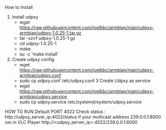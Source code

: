 How to Install 
1. Install udpxy 
    -  wget https://raw.githubusercontent.com/joelbbc/armbian/main/udpxy-armbian/udpxy-1.0.25-1.tar.gz
    -  tar -xzvf udpxy-1.0.25-1.gz
    -  cd udpxy-1.0.25-1
    -  make 
    -  su -c 'make install'
2.  Create udpxy config
    -  wget https://raw.githubusercontent.com/joelbbc/armbian/main/udpxy-armbian/udpxy.conf
    -  sudo cp udpxy.conf /etc/udpxy.conf
3   Create Udpxy as service
    -  wget https://raw.githubusercontent.com/joelbbc/armbian/main/udpxy-armbian/udpxy.service
    -  sudo cp udpxy.service /etc/systemd/system/udpxy.service

HOW TO RUN
Default PORT 4022 
Check status : http://udpxy_server_ip:4022/status
if your multicast address 239.0.0.1:8000
run in VLC Player 
http://<udpxy_server_ip>:4022/239.0.0.1:8000

